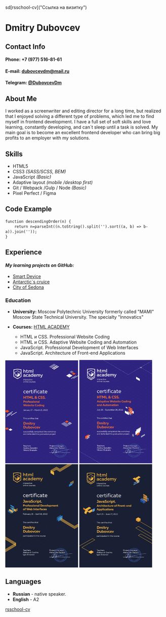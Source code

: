 sd[rsschool-cv]("Ссылка на визитку")

# **Dmitry Dubovcev**
## **Contact Info**


#### **Phone:** +7 (977) 516-81-61  
#### **E-mail:** dubovcevdm@mail.ru
#### **Telegram:** [@DubovcevDm](https://t.me/dubovcevdm "DubovcevDm")


## **About Me**

I worked as a screenwriter and editing director for a long time, but realized that I enjoyed solving a different type of problems, which led me to find myself in frontend development. I have a full set of soft skills and love learning, constantly developing, and can`t sleep until a task is solved. My main goal is to become an excellent frontend developer who can bring big profits to an employer with my solutions.

## **Skills**

* HTML5
* CSS3 *(SASS/SCSS, BEM)*
* JavaScript *(Basic)*
* Adaptive layout *(mobile /desktop first)*
* Git / Webpack /Gulp / Node *(Basic)*
* Pixel Perfect / Figma

## **Code Example**

```
function descendingOrder(n) { 
	return n=parseInt((n.toString().split('').sort((a, b) => b-a)).join(''));
}
```

## **Experience**

#### ***My learning projects on GitHub:***
* [Smart Device](https://u1timad.github.io/smart_device/build/ "They smart but not like you")
* [Antarctic\`s cruice](https://u1timad.github.io/antarctic/public/ "Cruise to Antarctic")
* [City of Sedona](https://u1timad.github.io/931167-sedona-26/build/ "Come to our city")


### **Education**

* **University:** Moscow Polytechnic University formerly called "MAMI" Moscow State Technical University. The specialty "Innovatics" 
* **Courses:** [HTML ACADEMY](https://htmlacademy.ru "HTML_ACADEMY")

	* HTML и CSS. Professional Website Coding 
	* HTML и CSS. Adaptive Website Coding and Automation
	* JavaScript. Professional Development of Web Interfaces
	* JavaScript. Architecture of Front-end Applications

<img src="img/html-1.jpg" width="230" height="auto" alt="Certificate of finished Professional Website Coding courses" title="Professional Website Coding"> <img src="img/html-2.jpg" width="230" height="auto" alt="Certificate of Adaptive Website Coding and Automation courses" title="Professional Website Coding"> <img src="img/js-1.jpg" width="230" height="auto" alt="Certificate of Professional Development of Web Interfaces courses" title="Professional Website Coding"> <img src="img/js-2.jpg" width="230" height="auto" alt="Certificate of finished Architecture of Front-end Applications courses" title="Professional Website Coding" _blank="none">

## **Languages**

* **Russian** - native speaker.
* **English** - A2 


[rsschool-cv](https://GITHUB-USERNAME.github.io/rsschool-cv/cv "My CV")
